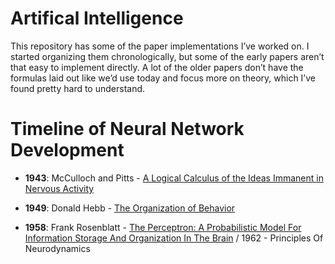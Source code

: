 # Artifical Intelligence
This repository has some of the paper implementations I’ve worked on. I started organizing them chronologically, but some of the early papers aren’t that easy to implement directly. A lot of the older papers don’t have the formulas laid out like we’d use today and focus more on theory, which I’ve found pretty hard to understand.

# Timeline of Neural Network Development

- **1943**: McCulloch and Pitts - [A Logical Calculus of the Ideas Immanent in Nervous Activity](https://www.cs.cmu.edu/~./epxing/Class/10715/reading/McCulloch.and.Pitts.pdf
)

- **1949**: Donald Hebb - [The Organization of Behavior](https://archive.org/details/in.ernet.dli.2015.168156/page/n83/mode/2up?view=theater
)

- **1958**: Frank Rosenblatt - [The Perceptron: A Probabilistic Model For Information Storage And Organization In The Brain](https://www.ling.upenn.edu/courses/cogs501/Rosenblatt1958.pdf) / 1962 - Principles Of Neurodynamics 


